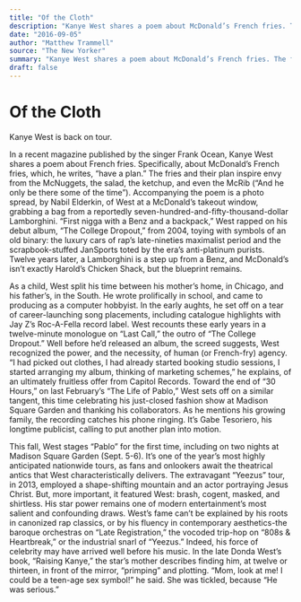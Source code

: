 ```yaml
---
title: "Of the Cloth"
description: "Kanye West shares a poem about McDonald’s French fries. The fries and their plan inspire envy from the McNuggets, the salad, the ketchup, and even the McRib. West rapped on his debut album, “The Colle..."
date: "2016-09-05"
author: "Matthew Trammell"
source: "The New Yorker"
summary: "Kanye West shares a poem about McDonald’s French fries. The fries and their plan inspire envy from the McNuggets, the salad, the ketchup, and even the McRib. West rapped on his debut album, “The College Dropout,” from 2004."
draft: false
---
```


# Of the Cloth

Kanye West is back on tour.

In a recent magazine published by the singer Frank Ocean, Kanye West shares a poem about French fries. Specifically, about McDonald’s French fries, which, he writes, “have a plan.” The fries and their plan inspire envy from the McNuggets, the salad, the ketchup, and even the McRib (“And he only be there some of the time”). Accompanying the poem is a photo spread, by Nabil Elderkin, of West at a McDonald’s takeout window, grabbing a bag from a reportedly seven-hundred-and-fifty-thousand-dollar Lamborghini. “First nigga with a Benz and a backpack,” West rapped on his debut album, “The College Dropout,” from 2004, toying with symbols of an old binary: the luxury cars of rap’s late-nineties maximalist period and the scrapbook-stuffed JanSports toted by the era’s anti-platinum purists. Twelve years later, a Lamborghini is a step up from a Benz, and McDonald’s isn’t exactly Harold’s Chicken Shack, but the blueprint remains.

As a child, West split his time between his mother’s home, in Chicago, and his father’s, in the South. He wrote prolifically in school, and came to producing as a computer hobbyist. In the early aughts, he set off on a tear of career-launching song placements, including catalogue highlights with Jay Z’s Roc-A-Fella record label. West recounts these early years in a twelve-minute monologue on “Last Call,” the outro of “The College Dropout.” Well before he’d released an album, the screed suggests, West recognized the power, and the necessity, of human (or French-fry) agency. “I had picked out clothes, I had already started booking studio sessions, I started arranging my album, thinking of marketing schemes,” he explains, of an ultimately fruitless offer from Capitol Records. Toward the end of “30 Hours,” on last February’s “The Life of Pablo,” West sets off on a similar tangent, this time celebrating his just-closed fashion show at Madison Square Garden and thanking his collaborators. As he mentions his growing family, the recording catches his phone ringing. It’s Gabe Tesoriero, his longtime publicist, calling to put another plan into motion.

This fall, West stages “Pablo” for the first time, including on two nights at Madison Square Garden (Sept. 5-6). It’s one of the year’s most highly anticipated nationwide tours, as fans and onlookers await the theatrical antics that West characteristically delivers. The extravagant “Yeezus” tour, in 2013, employed a shape-shifting mountain and an actor portraying Jesus Christ. But, more important, it featured West: brash, cogent, masked, and shirtless. His star power remains one of modern entertainment’s most salient and confounding draws. West’s fame can’t be explained by his roots in canonized rap classics, or by his fluency in contemporary aesthetics-the baroque orchestras on “Late Registration,” the vocoded trip-hop on “808s & Heartbreak,” or the industrial snarl of “Yeezus.” Indeed, his force of celebrity may have arrived well before his music. In the late Donda West’s book, “Raising Kanye,” the star’s mother describes finding him, at twelve or thirteen, in front of the mirror, “primping” and plotting. “Mom, look at me! I could be a teen-age sex symbol!” he said. She was tickled, because “He was serious.”
